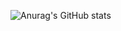 ![Anurag's GitHub stats](https://github-readme-stats.vercel.app/api?username=texnoloq&show_icons=true&theme=radical)
